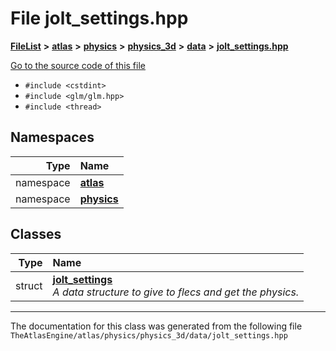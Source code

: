

# File jolt\_settings.hpp



[**FileList**](files.md) **>** [**atlas**](dir_1e6ffef027cfcf7ded3287660b505c9f.md) **>** [**physics**](dir_40e4880a491f87475db52b6f14fdb765.md) **>** [**physics\_3d**](dir_ab5034a21b7aebf79f76e5e8638ac885.md) **>** [**data**](dir_979e5e81d6b989d5f059c91b3771cf0a.md) **>** [**jolt\_settings.hpp**](jolt__settings_8hpp.md)

[Go to the source code of this file](jolt__settings_8hpp_source.md)



* `#include <cstdint>`
* `#include <glm/glm.hpp>`
* `#include <thread>`













## Namespaces

| Type | Name |
| ---: | :--- |
| namespace | [**atlas**](namespaceatlas.md) <br> |
| namespace | [**physics**](namespaceatlas_1_1physics.md) <br> |


## Classes

| Type | Name |
| ---: | :--- |
| struct | [**jolt\_settings**](structatlas_1_1physics_1_1jolt__settings.md) <br>_A data structure to give to flecs and get the physics._  |



















































------------------------------
The documentation for this class was generated from the following file `TheAtlasEngine/atlas/physics/physics_3d/data/jolt_settings.hpp`

